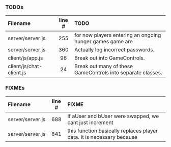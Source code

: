 ### TODOs
| Filename | line # | TODO
|:------|:------:|:------
| server/server.js | 255 | for now players entering an ongoing hunger games game are
| server/server.js | 360 | Actually log incorrect passwords.
| client/js/app.js | 96 | Break out into GameControls.
| client/js/chat-client.js | 24 | Break out many of these GameControls into separate classes.

### FIXMEs
| Filename | line # | FIXME
|:------|:------:|:------
| server/server.js | 688 | If aUser and bUser were swapped, we cant just increment
| server/server.js | 841 | this function basically replaces player data. It is necessary because